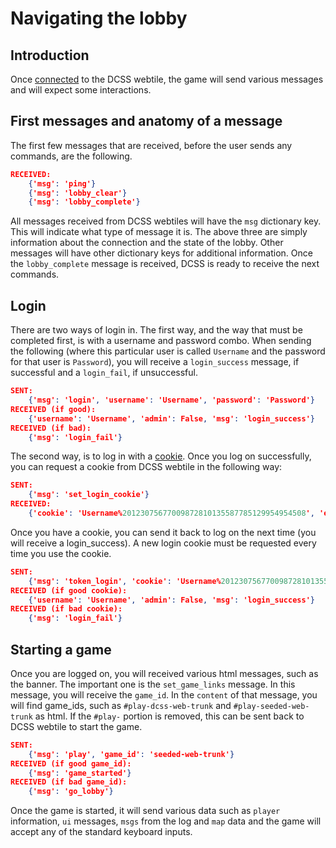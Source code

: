 # Navigating the lobby

## Introduction

Once [connected](connection.md) to the DCSS webtile, the game will send various messages and will expect some interactions. 

## First messages and anatomy of a message

The first few messages that are received, before the user sends any commands, are the following.

```json
RECEIVED:
    {'msg': 'ping'}
    {'msg': 'lobby_clear'}
    {'msg': 'lobby_complete'}
```

All messages received from DCSS webtiles will have the `msg` dictionary key. This will indicate what type of message it is. The above three are simply information about the connection and the state of the lobby. Other messages will have other dictionary keys for additional information. Once the `lobby_complete` message is received, DCSS is ready to receive the next commands.

## Login

There are two ways of login in. The first way, and the way that must be completed first, is with a username and password combo. When sending the following (where this particular user is called `Username` and the password for that user is `Password`), you will receive a `login_success` message, if successful and a `login_fail`, if unsuccessful.

```json
SENT: 
    {'msg': 'login', 'username': 'Username', 'password': 'Password'}
RECEIVED (if good): 
    {'username': 'Username', 'admin': False, 'msg': 'login_success'}
RECEIVED (if bad): 
    {'msg': 'login_fail'}
```

The second way, is to log in with a [cookie](https://en.wikipedia.org/wiki/HTTP_cookie). Once you log on successfully, you can request a cookie from DCSS webtile in the following way: 

```json
SENT: 
    {'msg': 'set_login_cookie'}
RECEIVED: 
    {'cookie': 'Username%20123075677009872810135587785129954954508', 'expires': 7, 'msg': 'login_cookie'}
```

Once you have a cookie, you can send it back to log on the next time (you will receive a login_success). A new login cookie must be requested every time you use the cookie.

```json
SENT: 
    {'msg': 'token_login', 'cookie': 'Username%20123075677009872810135587785129954954508'}
RECEIVED (if good cookie): 
    {'username': 'Username', 'admin': False, 'msg': 'login_success'}
RECEIVED (if bad cookie):
    {'msg': 'login_fail'}
```

## Starting a game

Once you are logged on, you will received various html messages, such as the banner. The important one is the `set_game_links` message. In this message, you will receive the `game_id`. In the `content` of that message, you will find game_ids, such as `#play-dcss-web-trunk` and `#play-seeded-web-trunk` as html. If the `#play-` portion is removed, this can be sent back to DCSS webtile to start the game. 

```json
SENT: 
    {'msg': 'play', 'game_id': 'seeded-web-trunk'}
RECEIVED (if good game_id): 
    {'msg': 'game_started'}
RECEIVED (if bad game_id):
    {'msg': 'go_lobby'}
```

Once the game is started, it will send various data such as `player` information, `ui` messages, `msgs` from the log and `map` data and the game will accept any of the standard keyboard inputs.